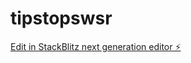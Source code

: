 # tipstopswsr

[Edit in StackBlitz next generation editor ⚡️](https://stackblitz.com/~/github.com/Pietervlamings/tipstopswsr)